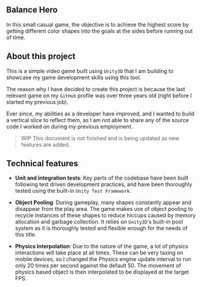 ﻿## Balance Hero

In this small casual game, the objective is to achieve the highest score by getting different color shapes into the goals at the sides before running out of time.

## About this project

This is a simple video game built using `Unity3D` that I am building to showcase my game development skills using this tool.

The reason why I have decided to create this project is because the last relevant game on my `GitHub` profile was over three years old (right before I started my previous job).

Ever since, my abilities as a developer have improved, and I wanted to build a vertical slice to reflect them, as I am not able to share any of the source code I worked on during my previous employment.

> WIP This document is not finished and is being updated as new features are added.

## Technical features

- **Unit and integration tests**: Key parts of the codebase have been built following test driven development practices, and have been thoroughly tested using the built-in `Unity Test Framework`.

- **Object Pooling**: During gameplay, many shapes constantly appear and disappear from the play area. The game makes use of object pooling to recycle instances of these shapes to reduce hiccups caused by memory allocation and garbage collection. It relies on `Unity3D`'s built-in pool system as it is thoroughly tested and flexible enough for the needs of this title.

- **Physics Interpolation**: Due to the nature of the game, a lot of physics interactions will take place at all times. These can be very taxing on mobile devices, so I changed the Physics engine update interval to run only 20 times per second against the default 50. The movement of physics based object is then interpolated to be displayed at the target FPS.
